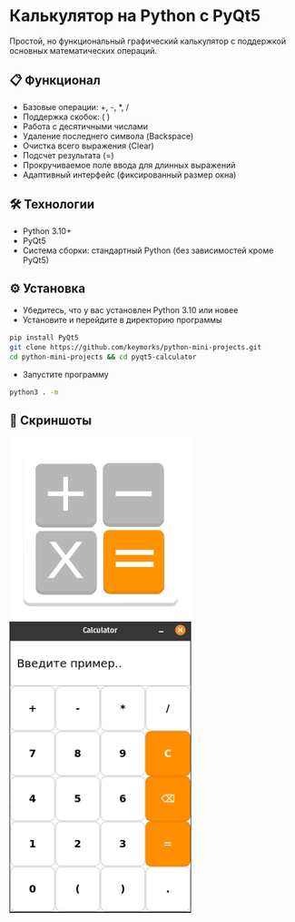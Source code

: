 # Калькулятор на Python с PyQt5

Простой, но функциональный графический калькулятор с поддержкой основных математических операций.

## 📋 Функционал
- Базовые операции: +, -, *, /
- Поддержка скобок: ( )
- Работа с десятичными числами
- Удаление последнего символа (Backspace)
- Очистка всего выражения (Clear)
- Подсчет результата (=)
- Прокручиваемое поле ввода для длинных выражений
- Адаптивный интерфейс (фиксированный размер окна)

## 🛠️ Технологии
- Python 3.10+
- PyQt5
- Система сборки: стандартный Python (без зависимостей кроме PyQt5)

## ⚙️ Установка
- Убедитесь, что у вас установлен Python 3.10 или новее
- Установите и перейдите в директорию программы
```bash
pip install PyQt5
git clone https://github.com/keymorks/python-mini-projects.git
cd python-mini-projects && cd pyqt5-calculator
```
- Запустите программу
```bash
python3 . -m
```

## 📸 Скриншоты
<img src="icon.png" width="320" alt="Иконка калькулятора">
<img src="screenshot.png" width="320" alt="Скриншот калькулятора">

